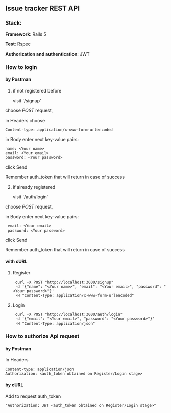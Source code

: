 ## Issue tracker REST API
 
### Stack:
 
__Framework__: Rails 5

__Test__: Rspec

__Authorization and authentication__: JWT



### How to login
#### by Postman
1) if not registered before
    
    
    visit '/signup'

choose *POST* request,

in Headers choose
    
    Content-type: application/x-www-form-urlencoded

in Body enter next key-value pairs:


    name: <Your name>
    email: <Your email>
    password: <Your password>


click Send

Remember auth_token that will return in case of success

 2) if already registered
 
    
    visit '/auth/login'
    
 choose *POST* request,
 
 in Body enter next key-value pairs:
 
     email: <Your email>
     password: <Your password>
 
 
 click Send
 
 Remember auth_token that will return in case of success
    
#### with cURL

1) Register

        curl -X POST "http://localhost:3000/signup" 
        -d '{"name": "<Your name>", "email": "<Your email>", "password": "<Your password>"}' 
        -H "Content-Type: application/x-www-form-urlencoded"
    
2) Login
       
        curl -X POST "http://localhost:3000/auth/login" 
        -d '{"email": "<Your email>", "password": "<Your password>"}' 
        -H "Content-Type: application/json"

### How to authorize Api request
#### by Postman
In Headers 

    Content-type: application/json
    Authorization: <auth_token obtained on Register/Login stage>
    
#### by cURL

Add to request auth_token
    
    "Authorization: JWT <auth_token obtained on Register/Login stage>"